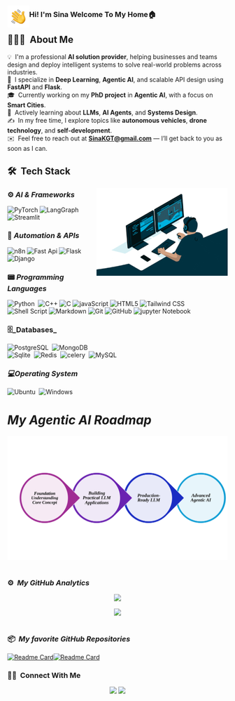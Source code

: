 <img alt="Coding" src="./assets/Hand%20Wave.gif" width='50' align="left"/><h3>Hi! I'm Sina Welcome To My Home🏠</h3>

## 👨🏻‍💻  About Me

💡  I'm a professional **AI solution provider**, helping businesses and teams design and deploy intelligent systems to solve real-world problems across industries. \
🧠  I specialize in **Deep Learning**, **Agentic AI**, and scalable API design using **FastAPI** and **Flask**. \
🎓  Currently working on my **PhD project** in **Agentic AI**, with a focus on **Smart Cities**. \
🌱  Actively learning about **LLMs**, **AI Agents**, and **Systems Design**. \
✍️  In my free time, I explore topics like **autonomous vehicles**, **drone technology**, and **self-development**. \
✉️  Feel free to reach out at **[SinaKGT@gmail.com](mailto:SinaKGT@gmail.com)** — I’ll get back to you as soon as I can.



## 🛠 &nbsp;Tech Stack
<img alt="Coding" src="https://github.com/sinaKGT/sinaKGT/blob/main/assets/coding%20smaller.gif" align="right">

### ⚙️ _AI & Frameworks_  
![PyTorch](https://img.shields.io/badge/-PyTorch-05122A?style=flat&logo=pytorch&logoColor=ee4c2c)
![LangGraph](https://img.shields.io/badge/-LangGraph-05122A?style=flat&logo=LangGraph&logoColor=FFFFFF)
![Streamlit](https://img.shields.io/badge/-Streamlit-05122A?style=flat&logo=Streamlit&logoColor=FF4B4B)&nbsp;  

### 🔄 _Automation & APIs_  
![n8n](https://img.shields.io/badge/-n8n-05122A?style=flat&logo=n8n&logoColor=EA4B71)
![Fast Api](https://img.shields.io/badge/-Fastapi-05122A?style=flat&logo=fastapi)
![Flask](https://img.shields.io/badge/-Flask-05122A?style=flat&logo=flask)
![Django](https://img.shields.io/badge/-Django-05122A?style=flat&logo=django&logoColor=092E20)&nbsp;  

### 📟 _Programming Languages_
![Python](https://img.shields.io/badge/-Python-05122A?style=flat&logo=Python&logoColor=3776AB)&nbsp;
![C++](https://img.shields.io/badge/-C++-05122A?style=flat&logo=C%2B%2B&logoColor=00599C)
![C](https://img.shields.io/badge/-C-05122A?style=flat&logo=C&logoColor=A8B9CC)
![javaScript](https://img.shields.io/badge/-java_Script-05122A?style=flat&logo=JavaScript&logoColor=00599C)
![HTML5](https://img.shields.io/badge/-HTML5-05122A?style=flat&logo=HTML5&logoColor=E34F26)
![Tailwind CSS](https://img.shields.io/badge/-Tailwind%20CSS-05122A?style=flat&logo=Tailwind+CSS&logoColor=06B6D4)&nbsp;  
![Shell Script](https://img.shields.io/badge/Shell_Script-05122A?style=flat&logo=gnu-bash&logoColor=00599C)
![Markdown](https://img.shields.io/badge/-Markdown-05122A?style=flat&logo=markdown)
![Git](https://img.shields.io/badge/-Git-05122A?style=flat&logo=git) 
![GitHub](https://img.shields.io/badge/-GitHub-05122A?style=flat&logo=github) 
![jupyter Notebook](https://img.shields.io/badge/-Jupyter%20Notebook-05122A?style=flat&logo=Jupyter&logoColor=007ACC)&nbsp;  



### 🗄️_Databases_
![PostgreSQL](https://img.shields.io/badge/PostgreSQL-05122A?style=flat&logo=postgresql&logoColor=007ACC)&nbsp;
![MongoDB](https://img.shields.io/badge/MongoDB-05122A?style=flat&logo=mongodb&logoColor=007ACC)\
![Sqlite](https://img.shields.io/badge/SQLite-05122A?style=flat&logo=sqlite&logoColor=007ACC)&nbsp;
![Redis](https://img.shields.io/badge/-Redis-05122A?style=flat&logo=Redis&logoColor=FF4438)&nbsp;
![celery](https://img.shields.io/badge/-celery-05122A?style=flat&logo=celery&logoColor=007ACC)&nbsp;
![MySQL](https://img.shields.io/badge/MySQL-05122A?style=flat&logo=mysql&logoColor=007ACC)&nbsp;

### *💻Operating System*
![Ubuntu](https://img.shields.io/badge/-Ubuntu-05122A?style=flat&logo=Ubuntu&logoColor=E95420)&nbsp;
![Windows](https://img.shields.io/badge/Windows-05122A?style=flat&logo=Windows&logoColor=007ACC)&nbsp;

# _My Agentic AI Roadmap_
![Agentic AI Roadmap](https://raw.githubusercontent.com/sinaKGT/sinaKGT/refs/heads/main/assets/Roadmap.SVG)

#
### ⚙️ &nbsp;*My GitHub Analytics*
<p align="center">
<a href="https://github.com/sinaKGT">
  <img height="170em" src="https://github-readme-stats-eight-theta.vercel.app/api?username=sinaKGT&show_icons=true&theme=radical&include_all_commits=true&count_private=true&show_icons=true&hide_border=true&border_radius=20"/>
</a>
</p>

<p align="center">
<img height="130em" src="https://github-readme-stats-eight-theta.vercel.app/api/top-langs/?username=sinaKGT&layout=compact&langs_count=4&theme=radical&hide_border=true&show_icons=true&border_radius=20"/>
 </p>

#
### 📦 &nbsp;*My favorite GitHub Repositories*
[![Readme Card](https://github-readme-stats.vercel.app/api/pin/?username=sinaKGT&repo=pyland&theme=nightowl&hide_border=true&locale=en&border_radius=20)](https://github.com/sinaKGT/pyland)[![Readme Card](https://github-readme-stats.vercel.app/api/pin/?username=sinaKGT&repo=minimaltab&theme=nightowl&hide_border=true&locale=en&border_radius=20)](https://github.com/sinaKGT/minimaltab)

### 🤝🏻 &nbsp;Connect With Me

<p align="center">
<a href="mailto:SinaKGT@gmail.com"><img src="https://img.shields.io/badge/-SinaKGT@gmail.com-05122A?style=flat&logo=Gmail&logoColor=red"/></a>
<a href="https://telegram.com/Sina_Khoshgoftar"><img src="https://img.shields.io/badge/-@Sina__Khoshgoftar_-05122A?style=flat&logo=Telegram&logoColor=Blue"/></a>
</p>
